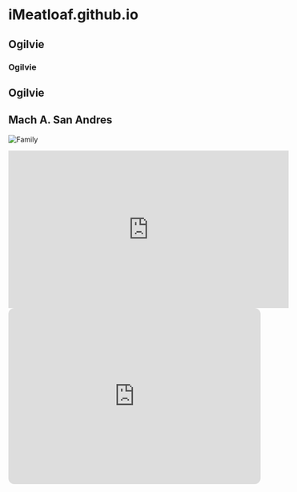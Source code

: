 # iMeatloaf.github.io
## Ogilvie
### Ogilvie
**Ogilvie**
---
Mach A. San Andres
---

![Family](https://www.messenger.com/messenger_media/?attachment_id=1807986276304004&message_id=mid.%24cAABa_5QsRtGSHMeR6GL64JHK-ngc&thread_id=100053749090001)

<iframe width="560" height="315" src="https://www.youtube.com/embed/1ozScYqgUgw?si=duP1RjfUAImYp73b" title="YouTube video player" frameborder="0" allow="accelerometer; autoplay; clipboard-write; encrypted-media; gyroscope; picture-in-picture; web-share" allowfullscreen></iframe>

<iframe style="border-radius:12px" src="https://open.spotify.com/embed/playlist/6TUT5fJhNEaObMjzskxGbt?utm_source=generator" width="100%" height="352" frameBorder="0" allowfullscreen="" allow="autoplay; clipboard-write; encrypted-media; fullscreen; picture-in-picture" loading="lazy"></iframe>
